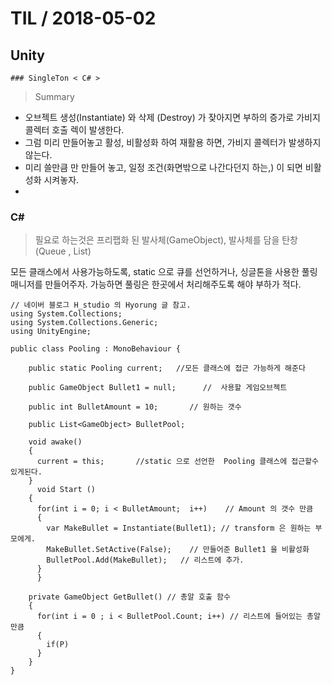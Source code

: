 # TIL   / 2018-05-02
  ## Unity
    ### SingleTon < C# >


> Summary
-  오브젝트 생성(Instantiate) 와 삭제 (Destroy) 가 잦아지면 부하의 증가로 가비지 콜렉터 호출 렉이 발생한다.
-  그럼 미리 만들어놓고 활성, 비활성화 하여 재활용 하면, 가비지 콜렉터가 발생하지 않는다.
-  미리 쓸만큼 만 만들어 놓고, 일정 조건(화면밖으로 나간다던지 하는,) 이 되면 비활성화 시켜놓자.
-

### C#
> 필요로 하는것은 프리팹화 된 발사체(GameObject), 발사체를 담을 탄창(Queue , List)

모든 클래스에서 사용가능하도록, static 으로 큐를 선언하거나, 싱글톤을 사용한 풀링매니저를 만들어주자.
가능하면 풀링은 한곳에서 처리해주도록 해야 부하가 적다.


```
// 네이버 블로그 H_studio 의 Hyorung 글 참고.
using System.Collections;
using System.Collections.Generic;
using UnityEngine;

public class Pooling : MonoBehaviour {

    public static Pooling current;   //모든 클래스에 접근 가능하게 해준다

    public GameObject Bullet1 = null;      //  사용할 게임오브젝트

    public int BulletAmount = 10;       // 원하는 갯수

    public List<GameObject> BulletPool;

    void awake()
    {
      current = this;       //static 으로 선언한  Pooling 클래스에 접근할수 있게된다.
    }
	  void Start ()
    {
      for(int i = 0; i < BulletAmount;  i++)    // Amount 의 갯수 만큼
      {
        var MakeBullet = Instantiate(Bullet1); // transform 은 원하는 부모에게.
        MakeBullet.SetActive(False);    // 만들어준 Bullet1 을 비활성화
        BulletPool.Add(MakeBullet);   // 리스트에 추가.
      }
	  }

    private GameObject GetBullet() // 총알 호출 함수
    {
      for(int i = 0 ; i < BulletPool.Count; i++) // 리스트에 들어있는 총알 만큼
      {
        if(P)
      }
    }
}

```
